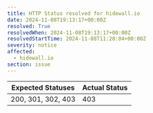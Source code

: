 ```yaml
---
title: HTTP Status resolved for hidewall.io
date: 2024-11-08T19:13:17+00:00Z
resolved: True
resolvedWhen: 2024-11-08T19:13:17+00:00Z
resolvedStartTime: 2024-11-08T11:28:04+00:00Z
severity: notice
affected:
  - hidewall.io
section: issue
---
```


| Expected Statuses | Actual Status  |
|-------------------|----------------|
| 200, 301, 302, 403 | 403 |
